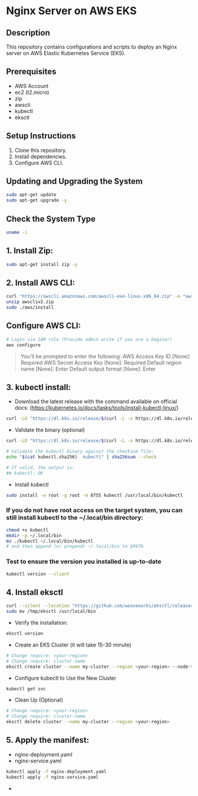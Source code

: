 # Nginx Server on AWS EKS
## Description
This repository contains configurations and scripts to deploy an Nginx server on AWS Elastic Kubernetes Service (EKS).

## Prerequisites
- AWS Account
- ec2 (t2.micro)
- zip
- awscli
- kubectl
- eksctl

## Setup Instructions
1. Clone this repository.
2. Install dependencies.
3. Configure AWS CLI.

## Updating and Upgrading the System
```bash
sudo apt-get update 
sudo apt-get upgrade -y
```

## Check the System Type
```bash
uname -i
```

## 1. Install Zip:
```bash
sudo apt-get install zip -y
```

## 2. Install AWS CLI:
```bash
curl "https://awscli.amazonaws.com/awscli-exe-linux-x86_64.zip" -o "awscliv2.zip"
unzip awscliv2.zip
sudo ./aws/install
```

## Configure AWS CLI:
```bash
# Login via IAM role (Provide admin write if you are a beginar)
aws configure
```
> You'll be prompted to enter the following:
AWS Access Key ID [None]: Required
AWS Secret Access Key [None]: Required
Default region name [None]: Enter
Default output format [None]: Enter


## 3. kubectl install:
- Download the latest release with the command available on official docs: (https://kubernetes.io/docs/tasks/tools/install-kubectl-linux/)
```bash
curl -LO "https://dl.k8s.io/release/$(curl -L -s https://dl.k8s.io/release/stable.txt)/bin/linux/amd64/kubectl"
```
- Validate the binary (optional)
```bash
curl -LO "https://dl.k8s.io/release/$(curl -L -s https://dl.k8s.io/release/stable.txt)/bin/linux/amd64/kubectl.sha256"

# Validate the kubectl binary against the checksum file:
echo "$(cat kubectl.sha256)  kubectl" | sha256sum --check

# If valid, the output is: 
## kubectl: OK
```
- Install kubectl
```bash
sudo install -o root -g root -m 0755 kubectl /usr/local/bin/kubectl
```

### If you do not have root access on the target system, you can still install kubectl to the ~/.local/bin directory:
```bash
chmod +x kubectl
mkdir -p ~/.local/bin
mv ./kubectl ~/.local/bin/kubectl
# and then append (or prepend) ~/.local/bin to $PATH
```

### Test to ensure the version you installed is up-to-date
```bash
kubectl version --client
```

## 4. Install eksctl
```bash
curl --silent --location "https://github.com/weaveworks/eksctl/releases/latest/download/eksctl_Linux_amd64.tar.gz" | tar xz -C /tmp
sudo mv /tmp/eksctl /usr/local/bin
```
- Verify the installation:
```bash
eksctl version
```
- Create an EKS Cluster (it will take 15-30 minute)
```bash
# Change require: <your-region>
# Change require: cluster-name
eksctl create cluster --name my-cluster --region <your-region> --node-type t2.micro --nodes 2
```
- Configure kubectl to Use the New Cluster
```bash
kubectl get svc
```
- Clean Up (Optional)
```bash
# Change require: <your-region>
# Change require: cluster-name
eksctl delete cluster --name my-cluster --region <your-region>
```

## 5. Apply the manifest:
- nginx-deployment.yaml
- nginx-service.yaml
```bash
kubectl apply -f nginx-deployment.yaml
kubectl apply -f nginx-service.yaml
```
- 
```bash

```
